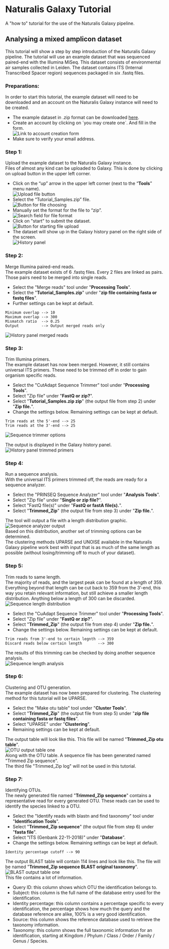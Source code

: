 # Naturalis Galaxy Tutorial
A "how to" tutorial for the use of the Naturalis Galaxy pipeline.

## Analysing a mixed amplicon dataset
This tutorial will show a step by step introduction of the Naturalis Galaxy pipeline. The tutorial will use an example dataset that was sequenced paired-end with the Illumina MiSeq. This dataset consists of environmental air samples collected in Leiden. The dataset contains ITS (Internal Transcribed Spacer region) sequences packaged in six .fastq files.

### Preparations:
In order to start this tutorial, the example dataset will need to be downloaded and an account on the Naturalis Galaxy instance will need to be created.
* The example dataset in .zip format can be downloaded [here](https://drive.google.com/open?id=1NrdTEC7X2QFrMDJX640B3N5NRp5kRs_R).
* Create an account by clicking on ´you may create one´. And fill in the form.    
![Link to account creation form](https://github.com/JasperBoom/naturalis-galaxy-tutorial/blob/master/src/CreateAccountFull.PNG)
* Make sure to verify your email address.

### Step 1:
Upload the example dataset to the Naturalis Galaxy instance.  
Files of almost any kind can be uploaded to Galaxy. This is done by clicking on upload button in the upper left corner.
* Click on the “up” arrow in the upper left corner (next to the “**Tools**” menu name).  
![Upload file button](https://github.com/JasperBoom/naturalis-galaxy-tutorial/blob/master/src/UploadFull.PNG)
* Select the “Tutorial_Samples.zip” file.  
![Button for file choosing](https://github.com/JasperBoom/naturalis-galaxy-tutorial/blob/master/src/UploadSelectFull.PNG)
* Manually set the format for the file to “zip”.  
![Search field for file format](https://github.com/JasperBoom/naturalis-galaxy-tutorial/blob/master/src/UploadManualFull.PNG)
* Click on "start" to submit the dataset.  
![Button for starting file upload](https://github.com/JasperBoom/naturalis-galaxy-tutorial/blob/master/src/UploadStartFull.PNG)
* The dataset will show up in the Galaxy history panel on the right side of the screen.  
![History panel](https://github.com/JasperBoom/naturalis-galaxy-tutorial/blob/master/src/HistoryPanelFull.PNG)

### Step 2:
Merge Illumina paired-end reads.  
The example dataset exists of 6 .fastq files. Every 2 files are linked as pairs. Those pairs need to be merged into single reads.
* Select the "Merge reads" tool under "**Processing Tools**".
* Select the "**Tutorial_Samples.zip**" under "**zip file containing fasta or fastq files**".
* Further settings can be kept at default.
```
Minimum overlap --> 10
Maximum overlap --> 300
Mismatch ratio  --> 0.25
Output          --> Output merged reads only
```
![History panel merged reads](https://github.com/JasperBoom/naturalis-galaxy-tutorial/blob/master/src/MergedReadsFull.PNG)

### Step 3:
Trim Illumina primers.  
The example dataset has now been merged. However, it still contains universal ITS primers. These need to be trimmed off in order to gain organism specific reads.
* Select the "CutAdapt Sequence Trimmer" tool under "**Processing Tools**".
* Select "Zip file" under "**FastQ or zip?**".
* Select "**Tutorial_Samples.zip zip**" (the output file from step 2) under "**Zip file.**".
* Change the settings below. Remaining settings can be kept at default.
```
Trim reads at the 5'-end --> 25
Trim reads at the 3'-end --> 25
```
![Sequence trimmer options](https://github.com/JasperBoom/naturalis-galaxy-tutorial/blob/master/src/PrimerTrimmingFull.PNG)

The output is displayed in the Galaxy history panel.  
![History panel trimmed primers](https://github.com/JasperBoom/naturalis-galaxy-tutorial/blob/master/src/HistoryPanelPrimerTrimmingFull.png)

### Step 4:
Run a sequence analysis.  
With the universal ITS primers trimmed off, the reads are ready for a sequence analyzer.
* Select the "PRINSEQ Sequence Analyzer" tool under "**Analysis Tools**".
* Select "Zip file" under "**Single or zip file?**".
* Select "FastQ file(s)" under "**FastQ or fastA file(s).**".
* Select "**Trimmed_Zip**" (the output file from step 3) under "**Zip file.**".

The tool will output a file with a length distribution graphic.  
![Sequence analyzer output](https://github.com/JasperBoom/naturalis-galaxy-tutorial/blob/master/src/SequenceAnalyzerOne.PNG)  
Based on this distribution, another set of trimming options can be determined.  
The clustering methods UPARSE and UNOISE available in the Naturalis Galaxy pipeline work best with input that is as much of the same length as possible (without losing/trimming off to much of your dataset).

### Step 5:
Trim reads to same length.  
The majority of reads, and the largest peak can be found at a length of 359. Everything beyond that length can be cut back to 359 from the 3’-end, this way you retain relevant information, but still achieve a smaller length distribution. Anything below a length of 300 can be discarded.  
![Sequence length distribution](https://github.com/JasperBoom/naturalis-galaxy-tutorial/blob/master/src/LengthTrimmingFull.PNG)
* Select the "CuAdapt Sequence Trimmer" tool under "**Processing Tools**".
* Select "Zip file" under "**FastQ or zip?**".
* Select "**Trimmed_Zip**" (the output file from step 4) under "**Zip file.**".
* Change the settings below. Remaining settings can be kept at default.
```
Trim reads from 3'-end to certain legnth --> 359
Discard reads below certain length       --> 300
```
The results of this trimming can be checked by doing another sequence analysis.  
![Sequence length analysis](https://github.com/JasperBoom/naturalis-galaxy-tutorial/blob/master/src/SequenceAnalyzerTwo.PNG)

### Step 6:
Clustering and OTU generation.  
The example dataset has now been prepared for clustering. The clustering method for this tutorial will be UPARSE.
* Select the "Make otu table" tool under "**Cluster Tools**".
* Select "**Trimmed_Zip**" (the output file from step 5) under "**zip file containing fasta or fastq files**".
* Select "UPARSE" under "**Clustering**".
* Remaining settings can be kept at default.

The output table will look like this. This file will be named "**Trimmed_Zip otu table**".  
![OTU output table one](https://github.com/JasperBoom/naturalis-galaxy-tutorial/blob/master/src/OTUTableOne.PNG)  
Along with the OTU table. A sequence file has been generated named "Trimmed Zip sequence".  
The third file "Trimmed_Zip log" will not be used in this tutorial.  

### Step 7:
Identifying OTUs.  
The newly generated file named "**Trimmed_Zip sequence**" contains a representative read for every generated OTU. These reads can be used to identify the species linked to a OTU.
* Select the "Identify reads with blastn and find taxonomy" tool under "**Identification Tools**".
* Select "**Trimmed_Zip sequence**" (the output file from step 6) under "**fasta file**".
* Select "ITS (Genbank 22-11-2018)" under "**Database**".
* Change the settings below. Remaining settings can be kept at default.
```
Identity percentage cutoff --> 90
```
The output BLAST table will contain 114 lines and look like this. The file will be named "**Trimmed_Zip sequence BLAST original taxonomy**".  
![BLAST output table one](https://github.com/JasperBoom/naturalis-galaxy-tutorial/blob/master/src/BLASTTableOne.PNG)  
This file contains a lot of information.  
* Query ID: this column shows which OTU the identification belongs to.
* Subject: this column is the full name of the database entry used for the identification.
* Identity percentage: this column contains a percentage specific to every identification, the percentage shows how much the query and the database reference are alike, 100% is a very good identification.
* Source: this column shows the reference database used to retrieve the taxonomy information.
* Taxonomy: this column shows the full taxonomic information for an identification, starting at Kingdom / Phylum / Class / Order / Family / Genus / Species.

